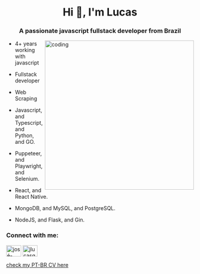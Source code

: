 <h1 align="center">Hi 👋, I'm Lucas</h1>
<h3 align="center">A passionate javascript fullstack developer from Brazil</h3>

<img align="right" alt="coding" width="400" src="https://raw.githubusercontent.com/gist/patevs/b007a0e98fb216438d4cbf559fac4166/raw/88f20c9d749d756be63f22b09f3c4ac570bc5101/programming.gif" />

- 4+ years working with javascript
- Fullstack developer
- Web Scraping

- Javascript, and Typescript, and Python, and GO.
- Puppeteer, and Playwright, and Selenium.
- React, and React Native.
- MongoDB, and MySQL, and PostgreSQL.
- NodeJS, and Flask, and Gin.

<h3 align="left">Connect with me:</h3>
<p align="left">
<a href="https://linkedin.com/in/josé-lucas-gonçalves-freitas-8ba524150" target="blank"><img align="center" src="https://raw.githubusercontent.com/rahuldkjain/github-profile-readme-generator/master/src/images/icons/Social/linked-in-alt.svg" alt="josé-lucas-gonçalves-freitas-8ba524150" height="30" width="40" /></a>
<a href="https://instagram.com/jlucasgf" target="blank"><img align="center" src="https://raw.githubusercontent.com/rahuldkjain/github-profile-readme-generator/master/src/images/icons/Social/instagram.svg" alt="jlucasgf" height="30" width="40" /></a>
</p>
<a href='[https://drive.google.com/file/d/1ECR9d4AXEXp2Skg3SoWJW6DSVd5DxrKX/view?usp=share_link](https://drive.google.com/file/d/1hW0a-JBbYaxyy_3KrPdmoT64TbP92O8k/view?usp=sharing)'>check my PT-BR CV here</a>
